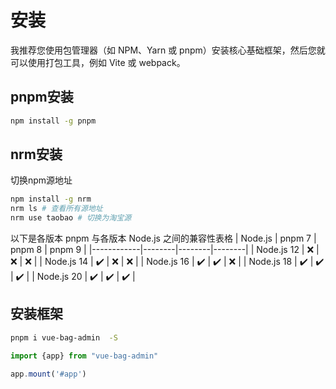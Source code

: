 # 安装

我推荐您使用包管理器（如 NPM、Yarn 或 pnpm）安装核心基础框架，然后您就可以使用打包工具，例如 Vite 或 webpack。

## pnpm安装

```bash
npm install -g pnpm
```

## nrm安装

切换npm源地址

```bash
npm install -g nrm
nrm ls # 查看所有源地址
nrm use taobao # 切换为淘宝源
```

以下是各版本 pnpm 与各版本 Node.js 之间的兼容性表格
| Node.js | pnpm 7 | pnpm 8 | pnpm 9 |
|------------|--------|--------|--------|
| Node.js 12 | ❌ | ❌ | ❌ |
| Node.js 14 | ✔️ | ❌ | ❌ |
| Node.js 16 | ✔️ | ✔️ | ❌ |
| Node.js 18 | ✔️ | ✔️ | ✔️ |
| Node.js 20 | ✔️ | ✔️ | ✔️ |

## 安装框架

```bash
pnpm i vue-bag-admin  -S

```

```javascript
import {app} from "vue-bag-admin"

app.mount('#app')
```
